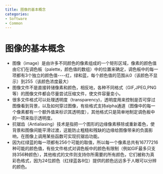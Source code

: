 ```yaml
---
title: 图像的基本概念
categories:
- Software
- Common
---
```

# 图像的基本概念

- 图像（image）是由许多不同颜色的像素组成的一个矩形区域，像素的颜色值由它们在调色板（palette，颜色值的数组）中的位置来确定，调色板中的每一项都有3个独立的颜色值----红，绿和蓝，每个颜色值的范围从0（该颜色不显示）到255（该颜色浓度最大）
- 图像文件不是直接转储像素和颜色，相反地，各种不同格式（GIF,JPEG,PNG等）的图像文件都会尽量尝试压缩文件，使文件容量变小。
- 很多文件格式可以处理透明度（transparency)，透明度用来控制是否可穿过图像看到背景，以及如何穿过图像，有些格式支持alpha通道（图像中的每一个像素都有一个额外值来标识其透明度），其他格式只是简单地制定调色板中的一项来指示透明度。
- 抗锯齿（Antialiasing）技术是指把一个图形的边缘像素移除或重新着色，使背景和图像间能平滑过渡，这能防止粗糙和残缺的边缘给图像带来的负面影响，在图像上调用某些函数可实现抗锯齿功能。
- 因为红绿蓝的每一项都有256个可能的取值，所以每一个像素总共有16777216种可能的颜色值，有些文件格式对调色板中的颜色有限制（例如GIF最多只支持356种颜色），其他格式的文件则支持你所需要的所有颜色，它们被称为真彩色格式，因为24位颜色（红绿蓝各8位）提供的颜色远远多于人眼可以分辨的颜色。

